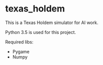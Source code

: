 # texas_holdem

This is a Texas Holdem simulator for AI work.

Python 3.5 is used for this project.

Required libs:
- Pygame
- Numpy

